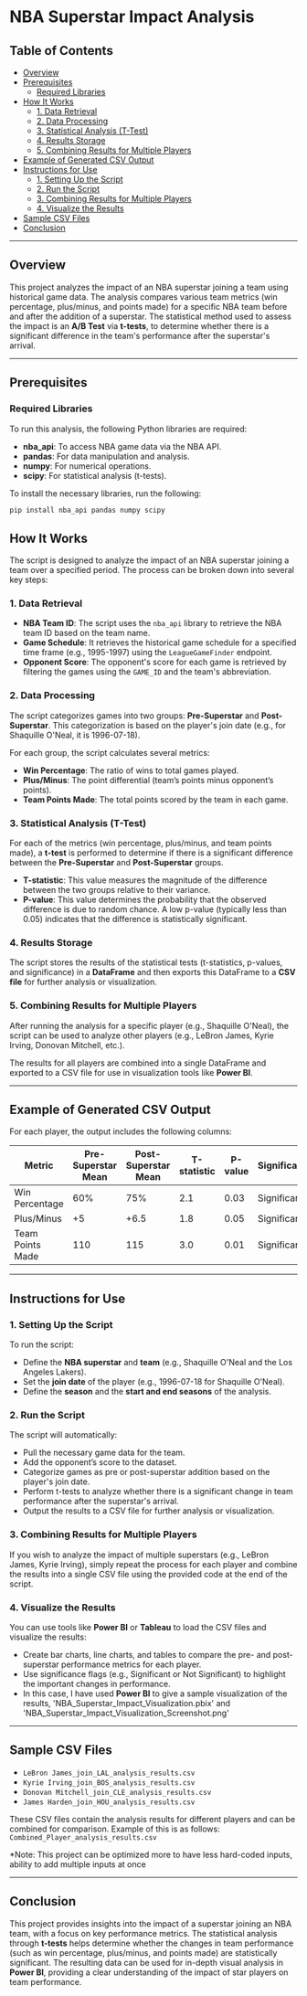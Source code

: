 # NBA Superstar Impact Analysis

## Table of Contents
- [Overview](#overview)
- [Prerequisites](#prerequisites)
  - [Required Libraries](#required-libraries)
- [How It Works](#how-it-works)
  - [1. Data Retrieval](#1-data-retrieval)
  - [2. Data Processing](#2-data-processing)
  - [3. Statistical Analysis (T-Test)](#3-statistical-analysis-t-test)
  - [4. Results Storage](#4-results-storage)
  - [5. Combining Results for Multiple Players](#5-combining-results-for-multiple-players)
- [Example of Generated CSV Output](#example-of-generated-csv-output)
- [Instructions for Use](#instructions-for-use)
  - [1. Setting Up the Script](#1-setting-up-the-script)
  - [2. Run the Script](#2-run-the-script)
  - [3. Combining Results for Multiple Players](#3-combining-results-for-multiple-players)
  - [4. Visualize the Results](#4-visualize-the-results)
- [Sample CSV Files](#sample-csv-files)
- [Conclusion](#conclusion)

---

## Overview

This project analyzes the impact of an NBA superstar joining a team using historical game data. The analysis compares various team metrics (win percentage, plus/minus, and points made) for a specific NBA team before and after the addition of a superstar. The statistical method used to assess the impact is an **A/B Test** via **t-tests**, to determine whether there is a significant difference in the team's performance after the superstar's arrival.

---

## Prerequisites

### Required Libraries

To run this analysis, the following Python libraries are required:

- **nba_api**: To access NBA game data via the NBA API.
- **pandas**: For data manipulation and analysis.
- **numpy**: For numerical operations.
- **scipy**: For statistical analysis (t-tests).

To install the necessary libraries, run the following:

```bash
pip install nba_api pandas numpy scipy
```

## How It Works

The script is designed to analyze the impact of an NBA superstar joining a team over a specified period. The process can be broken down into several key steps:

### 1. Data Retrieval

- **NBA Team ID**: The script uses the `nba_api` library to retrieve the NBA team ID based on the team name.
- **Game Schedule**: It retrieves the historical game schedule for a specified time frame (e.g., 1995-1997) using the `LeagueGameFinder` endpoint.
- **Opponent Score**: The opponent's score for each game is retrieved by filtering the games using the `GAME_ID` and the team's abbreviation.

### 2. Data Processing

The script categorizes games into two groups: **Pre-Superstar** and **Post-Superstar**. This categorization is based on the player's join date (e.g., for Shaquille O'Neal, it is 1996-07-18).

For each group, the script calculates several metrics:
- **Win Percentage**: The ratio of wins to total games played.
- **Plus/Minus**: The point differential (team’s points minus opponent’s points).
- **Team Points Made**: The total points scored by the team in each game.

### 3. Statistical Analysis (T-Test)

For each of the metrics (win percentage, plus/minus, and team points made), a **t-test** is performed to determine if there is a significant difference between the **Pre-Superstar** and **Post-Superstar** groups.

- **T-statistic**: This value measures the magnitude of the difference between the two groups relative to their variance.
- **P-value**: This value determines the probability that the observed difference is due to random chance. A low p-value (typically less than 0.05) indicates that the difference is statistically significant.

### 4. Results Storage

The script stores the results of the statistical tests (t-statistics, p-values, and significance) in a **DataFrame** and then exports this DataFrame to a **CSV file** for further analysis or visualization.

### 5. Combining Results for Multiple Players

After running the analysis for a specific player (e.g., Shaquille O'Neal), the script can be used to analyze other players (e.g., LeBron James, Kyrie Irving, Donovan Mitchell, etc.).

The results for all players are combined into a single DataFrame and exported to a CSV file for use in visualization tools like **Power BI**.

---

## Example of Generated CSV Output

For each player, the output includes the following columns:

| Metric                | Pre-Superstar Mean | Post-Superstar Mean | T-statistic | P-value | Significance |
|-----------------------|--------------------|---------------------|-------------|---------|--------------|
| Win Percentage        | 60%                | 75%                 | 2.1         | 0.03    | Significant  |
| Plus/Minus            | +5                 | +6.5                | 1.8         | 0.05    | Significant  |
| Team Points Made      | 110                | 115                 | 3.0         | 0.01    | Significant  |

---

## Instructions for Use

### 1. Setting Up the Script

To run the script:
- Define the **NBA superstar** and **team** (e.g., Shaquille O'Neal and the Los Angeles Lakers).
- Set the **join date** of the player (e.g., 1996-07-18 for Shaquille O'Neal).
- Define the **season** and the **start and end seasons** of the analysis.

### 2. Run the Script

The script will automatically:
- Pull the necessary game data for the team.
- Add the opponent’s score to the dataset.
- Categorize games as pre or post-superstar addition based on the player's join date.
- Perform t-tests to analyze whether there is a significant change in team performance after the superstar's arrival.
- Output the results to a CSV file for further analysis or visualization.

### 3. Combining Results for Multiple Players

If you wish to analyze the impact of multiple superstars (e.g., LeBron James, Kyrie Irving), simply repeat the process for each player and combine the results into a single CSV file using the provided code at the end of the script.

### 4. Visualize the Results

You can use tools like **Power BI** or **Tableau** to load the CSV files and visualize the results:
- Create bar charts, line charts, and tables to compare the pre- and post-superstar performance metrics for each player.
- Use significance flags (e.g., Significant or Not Significant) to highlight the important changes in performance.
- In this case, I have used **Power BI** to give a sample visualization of the results, 'NBA_Superstar_Impact_Visualization.pbix' and 'NBA_Superstar_Impact_Visualization_Screenshot.png'

---

## Sample CSV Files

- `LeBron James_join_LAL_analysis_results.csv`
- `Kyrie Irving_join_BOS_analysis_results.csv`
- `Donovan Mitchell_join_CLE_analysis_results.csv`
- `James Harden_join_HOU_analysis_results.csv`

These CSV files contain the analysis results for different players and can be combined for comparison. Example of this is as follows: `Combined_Player_analysis_results.csv`

*Note: This project can be optimized more to have less hard-coded inputs, ability to add multiple inputs at once

---

## Conclusion

This project provides insights into the impact of a superstar joining an NBA team, with a focus on key performance metrics. The statistical analysis through **t-tests** helps determine whether the changes in team performance (such as win percentage, plus/minus, and points made) are statistically significant. The resulting data can be used for in-depth visual analysis in **Power BI**, providing a clear understanding of the impact of star players on team performance.
